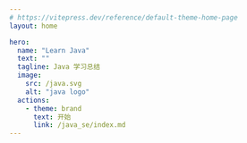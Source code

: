 ```yaml
---
# https://vitepress.dev/reference/default-theme-home-page
layout: home

hero:
  name: "Learn Java"
  text: ""
  tagline: Java 学习总结
  image:
    src: /java.svg
    alt: "java logo"
  actions:
    - theme: brand
      text: 开始
      link: /java_se/index.md
---
```

